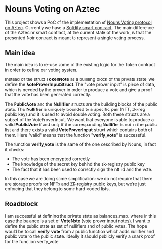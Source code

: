 # Nouns Voting on Aztec
This project shows a PoC of the implementation of [Nouns Voting protocol on Aztec]([URL](https://research.aragon.org/nouns-tech.html)).
Currently we have a [Solidity smart contract](https://github.com/aragonzkresearch/nouns-anonymous-voting).
The main difference of the Aztec.nr smart contract, at the current state of the work, is that the presented Noir contract is meant to represent a single voting process.
## Main idea
The main idea is to re-use some of the existing logic for the Token contract in order to define our voting system.

Instead of the struct **TokenNote** as a building block of the private state, we define the **VoteProverInputStruct**. The "vote prover input" is piece of data, which is needed by the prover in order to produce a vote and give a proof that the vote has been generated correctly.

The **PublicVote** and the **Nullifier** structs are the building blocks of the public state. The **Nullifier** is uniquely bounded to a specific pair (NFT, zk-reg public key) and it is used to avoid double voting.
Both these structs are a subset of the VoteProverInput. We want that everyone is able to produce a valid **PublicVote** if and only if the corresponding **Nullifier** is not in the public list and there exists a valid **VoteProverInput** struct which contains both of them.
Here "valid" means that the function "**verify_vote**" is successful.

The function **verify_vote** is the same of the one described by Nouns, in fact it checks:
- The vote has been encrypted correctly
- The knowledge of the secret key behind the zk-registry public key
- The fact that it has been used to correctly sign the nft_id and the vote.

In this case we are doing some simplification: we do not require that there are storage proofs for NFTs and ZK-registry public keys, but we're just enforcing that they belong to some hard-coded lists.

## Roadblock
I am successful at defining the private state as balances_map, where in this case the balance is a set of **VoteNote** (vote prover input notes). I want to define the public state as set of nullifiers and of public votes.
The hope would be to call **verify_vote** from a public function which adds nullifier and public vote to the public state. Ideally it should publicly verify a snark proof for the function verify_vote.